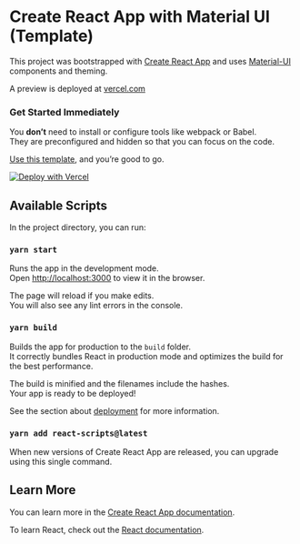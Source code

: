 # Create React App with Material UI (Template)

This project was bootstrapped with [Create React App](https://github.com/facebook/create-react-app) and uses [Material-UI](https://material-ui.com) components and theming.

A preview is deployed at [vercel.com](https://material-ui-react-starter.vercel.app)

### Get Started Immediately

You **don’t** need to install or configure tools like webpack or Babel.<br>
They are preconfigured and hidden so that you can focus on the code.

[Use this template](https://github.com/JoHoop/material-ui-react-starter/generate), and you’re good to go.

[![Deploy with Vercel](https://vercel.com/button)](https://vercel.com/import/git?s=https%3A%2F%2Fgithub.com%2Fjohoop%2Fmaterial-ui-react-starter&c=1)

## Available Scripts

In the project directory, you can run:

### `yarn start`

Runs the app in the development mode.\
Open [http://localhost:3000](http://localhost:3000) to view it in the browser.

The page will reload if you make edits.\
You will also see any lint errors in the console.

### `yarn build`

Builds the app for production to the `build` folder.\
It correctly bundles React in production mode and optimizes the build for the best performance.

The build is minified and the filenames include the hashes.\
Your app is ready to be deployed!

See the section about [deployment](https://facebook.github.io/create-react-app/docs/deployment) for more information.

### `yarn add react-scripts@latest`

When new versions of Create React App are released, you can upgrade using this single command.

## Learn More

You can learn more in the [Create React App documentation](https://facebook.github.io/create-react-app/docs/getting-started).

To learn React, check out the [React documentation](https://reactjs.org/).
